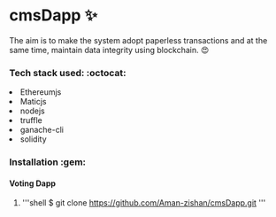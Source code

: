 # cmsDapp :sparkles:
The aim is to make the system adopt paperless transactions and at the same time, maintain data integrity using blockchain. :heart_eyes:

 <h3> Tech stack used: :octocat: </h3>

<li>Ethereumjs</li>
<li>Maticjs</li>
<li>nodejs</li>
<li>truffle</li>
<li>ganache-cli</li>
<li>solidity</li>

<h3>Installation :gem: </h3>
<h4>Voting Dapp</h4>

1. '''shell
      $ git clone https://github.com/Aman-zishan/cmsDapp.git ''' 





